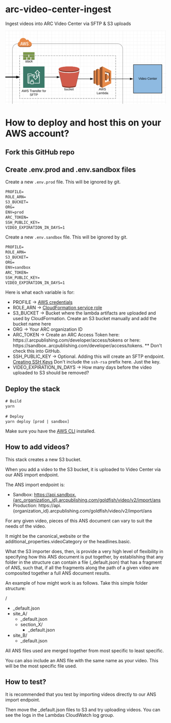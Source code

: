 # arc-video-center-ingest
Ingest videos into ARC Video Center via SFTP &amp; S3 uploads

![Architecture](Architecture.png)

# How to deploy and host this on your AWS account?

## Fork this GitHub repo

## Create .env.prod and .env.sandbox files
Create a new `.env.prod` file.  This will be ignored by git.

```
PROFILE=
ROLE_ARN=
S3_BUCKET=
ORG=
ENV=prod
ARC_TOKEN=
SSH_PUBLIC_KEY=
VIDEO_EXPIRATION_IN_DAYS=1
```

Create a new `.env.sandbox` file.  This will be ignored by git.

```
PROFILE=
ROLE_ARN=
S3_BUCKET=
ORG=
ENV=sandbox
ARC_TOKEN=
SSH_PUBLIC_KEY=
VIDEO_EXPIRATION_IN_DAYS=1
```

Here is what each variable is for:
 - PROFILE -> [AWS credentials](https://docs.aws.amazon.com/sdk-for-php/v3/developer-guide/guide_credentials_profiles.html)
 - ROLE_ARN -> [CloudFormation service role](https://docs.aws.amazon.com/AWSCloudFormation/latest/UserGuide/using-iam-servicerole.html)
 - S3_BUCKET -> Bucket where the lambda artifacts are uploaded and used by CloudFormation.  Create an S3 bucket manually and add the bucket name here
 - ORG -> Your ARC organization ID
 - ARC_TOKEN -> Create an ARC Access Token here: https://<ORG>.arcpublishing.com/developer/access/tokens or here: https://sandbox.<ORG>.arcpublishing.com/developer/access/tokens.  ** Don't check this into GitHub.
 - SSH_PUBLIC_KEY -> Optional.  Adding this will create an SFTP endpoint.  [Creating SSH Keys](https://docs.aws.amazon.com/transfer/latest/userguide/key-management.html#sshkeygen)  Don't include the `ssh-rsa` prefix here.  Just the key.
 - VIDEO_EXPIRATION_IN_DAYS -> How many days before the video uploaded to S3 should be removed?

 ## Deploy the stack

 ```
 # Build
 yarn

 # Deploy
 yarn deploy [prod | sandbox]
 ```

Make sure you have the [AWS CLI](https://docs.aws.amazon.com/cli/latest/userguide/cli-chap-install.html) installed.

## How to add videos?

This stack creates a new S3 bucket.  

When you add a video to the S3 bucket, it is uploaded to Video Center via our ANS import endpoint.

The ANS import endpoint is:
 - Sandbox: https://api.sandbox.{arc_organization_id}.arcpublishing.com/goldfish/video/v2/import/ans
 - Production: https://api.{organization_id}.arcpublishing.com/goldfish/video/v2/import/ans

For any given video, pieces of this ANS document can vary to suit the needs of the video. 

It might be the canonical_website or the additional_properties.videoCategory or the headlines.basic.

What the S3 importer does, then, is provide a very high level of flexibility in specifying how this ANS document is put together, by establishing that any folder in the structure can contain a file (_default.json) that has a fragment of ANS, such that, if all the fragments along the path of a given video are composited together a full ANS document results.

An example of how might work is as follows. Take this simple folder structure:

/
- _default.json
- site_A/
  - _default.json
  - section_X/
    - _default.json
- site_B/
  - _default.json

All ANS files used are merged together from most specific to least specific.  

You can also include an ANS file with the same name as your video.  This will be the most specific file used.

## How to test?
It is recommended that you test by importing videos directly to our ANS import endpoint.

Then move the _default.json files to S3 and try uploading videos.  You can see the logs in the Lambdas CloudWatch log group.